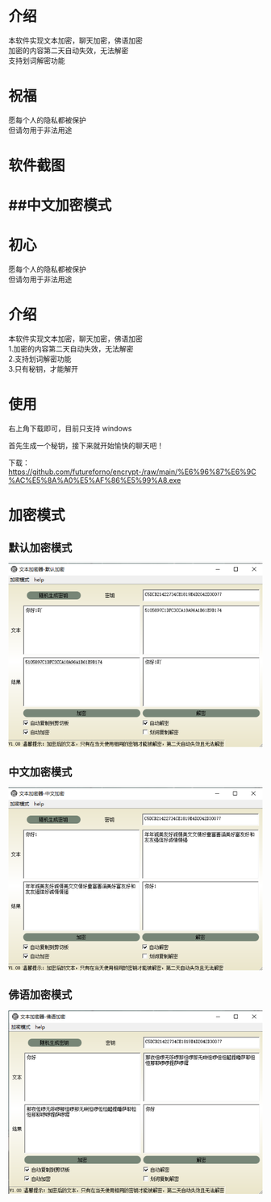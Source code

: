 #  介绍

本软件实现文本加密，聊天加密，佛语加密  
加密的内容第二天自动失效，无法解密  
支持划词解密功能  

# 祝福

愿每个人的隐私都被保护  
但请勿用于非法用途  

# 软件截图

##中文加密模式  
=======
# 初心  
愿每个人的隐私都被保护  
但请勿用于非法用途  

# 介绍  
本软件实现文本加密，聊天加密，佛语加密  
1.加密的内容第二天自动失效，无法解密  
2.支持划词解密功能  
3.只有秘钥，才能解开

# 使用

右上角下载即可，目前只支持 windows

首先生成一个秘钥，接下来就开始愉快的聊天吧！

下载：https://github.com/futureforno/encrypt-/raw/main/%E6%96%87%E6%9C%AC%E5%8A%A0%E5%AF%86%E5%99%A8.exe

# 加密模式 

## 默认加密模式

![](https://raw.githubusercontent.com/futureforno/encrypt-/main/pics/20221108165300.png)

## 中文加密模式  
![](https://raw.githubusercontent.com/futureforno/encrypt-/main/pics/20221108165232.png)


## 佛语加密模式
![](https://raw.githubusercontent.com/futureforno/encrypt-/main/pics/foyu.png)

 
